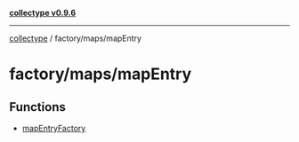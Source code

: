 [**collectype v0.9.6**](../../../README.md)

***

[collectype](../../../modules.md) / factory/maps/mapEntry

# factory/maps/mapEntry

## Functions

- [mapEntryFactory](functions/mapEntryFactory.md)
